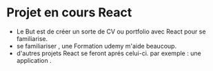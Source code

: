 #  Projet en cours React 
- Le But est de créer  un sorte de CV ou portfolio avec React pour se familiarise.
-  se familiariser , une Formation udemy m'aide beaucoup.
- d'autres projets React se feront aprés celui-ci.
par exemple : une application .
